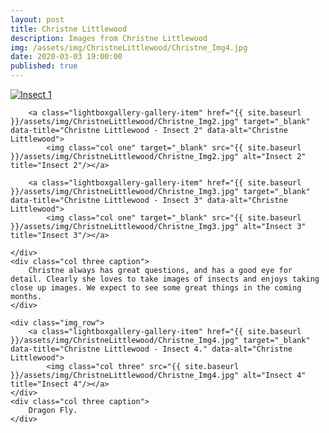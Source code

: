 ```yaml
---
layout: post
title: Christne Littlewood
description: Images from Christne Littlewood
img: /assets/img/ChristneLittlewood/Christne_Img4.jpg
date: 2020-03-03 19:00:00 
published: true
---
```


<div class="lightboxgallery-gallery">
	<div class="img_row">
		<a class="lightboxgallery-gallery-item" href="{{ site.baseurl }}/assets/img/ChristneLittlewood/Christne_Img1.jpg" target="_blank" data-title="Christne Littlewood - Insect 1" data-alt="Christne Littlewood">
			<img  class="col one" src="{{ site.baseurl }}/assets/img/ChristneLittlewood/Christne_Img1.jpg" alt="Insect 1" title="Insect 1"/></a>

		<a class="lightboxgallery-gallery-item" href="{{ site.baseurl }}/assets/img/ChristneLittlewood/Christne_Img2.jpg" target="_blank" data-title="Christne Littlewood - Insect 2" data-alt="Christne Littlewood">
			<img class="col one" target="_blank" src="{{ site.baseurl }}/assets/img/ChristneLittlewood/Christne_Img2.jpg" alt="Insect 2" title="Insect 2"/></a>

		<a class="lightboxgallery-gallery-item" href="{{ site.baseurl }}/assets/img/ChristneLittlewood/Christne_Img3.jpg" target="_blank" data-title="Christne Littlewood - Insect 3" data-alt="Christne Littlewood">
			<img class="col one" target="_blank" src="{{ site.baseurl }}/assets/img/ChristneLittlewood/Christne_Img3.jpg" alt="Insect 3" title="Insect 3"/></a>

	</div>
	<div class="col three caption">
		Christne always has great questions, and has a good eye for detail. Clearly she loves to take images of insects and enjoys taking close up images. We expect to see some great things in the coming months. 
	</div>

	<div class="img_row">
		<a class="lightboxgallery-gallery-item" href="{{ site.baseurl }}/assets/img/ChristneLittlewood/Christne_Img4.jpg" target="_blank" data-title="Christne Littlewood - Insect 4." data-alt="Christne Littlewood">
			<img class="col three" src="{{ site.baseurl }}/assets/img/ChristneLittlewood/Christne_Img4.jpg" alt="Insect 4" title="Insect 4"/></a>
	</div>
	<div class="col three caption">
		Dragon Fly. 
	</div>
</div>

<br>

